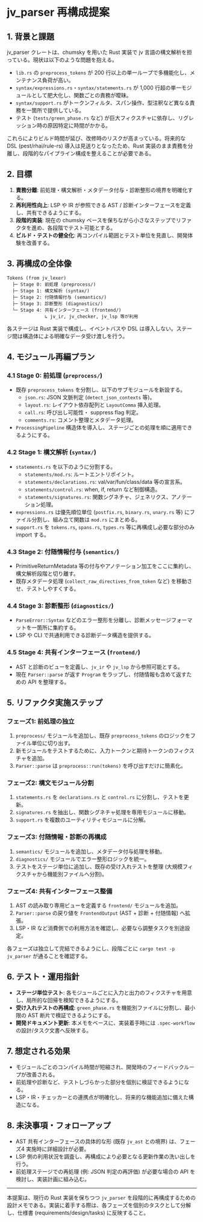 # jv_parser 再構成提案

## 1. 背景と課題

jv_parser クレートは、chumsky を用いた Rust 実装で jv 言語の構文解析を担っている。現状は以下のような問題を抱える。

- `lib.rs` の `preprocess_tokens` が 200 行以上の単一ループで多機能化し、メンテナンス負荷が高い。
- `syntax/expressions.rs`・`syntax/statements.rs` が 1,000 行超の単一モジュールとして肥大化し、関数ごとの責務が曖昧。
- `syntax/support.rs` がトークンフィルタ、スパン操作、型注釈など異なる責務を一箇所で提供している。
- テスト (`tests/green_phase.rs` など) が巨大フィクスチャに依存し、リグレッション時の原因特定に時間がかかる。

これらによりビルド時間が延び、改修時のリスクが高まっている。将来的な DSL (pest/rhai/rule-rs) 導入は見送りとなったため、Rust 実装のまま責務を分離し、段階的なパイプライン構成を整えることが必要である。

## 2. 目標

1. **責務分離**: 前処理・構文解析・メタデータ付与・診断整形の境界を明確化する。
2. **再利用性向上**: LSP や IR が参照できる AST / 診断インターフェースを定義し、共有できるようにする。
3. **段階的実装**: 現在の chumsky ベースを保ちながら小さなステップでリファクタを進め、各段階でテスト可能とする。
4. **ビルド・テストの健全化**: 再コンパイル範囲とテスト単位を見直し、開発体験を改善する。

## 3. 再構成の全体像

```
Tokens (from jv_lexer)
  ├─ Stage 0: 前処理 (preprocess/)
  ├─ Stage 1: 構文解析 (syntax/)
  ├─ Stage 2: 付随情報付与 (semantics/)
  ├─ Stage 3: 診断整形 (diagnostics/)
  └─ Stage 4: 共有インターフェース (frontend/)
              ↳ jv_ir, jv_checker, jv_lsp 等が利用
```

各ステージは Rust 実装で構成し、イベントバスや DSL は導入しない。ステージ間は構造体による明確なデータ受け渡しを行う。

## 4. モジュール再編プラン

### 4.1 Stage 0: 前処理 (`preprocess/`)

- 既存 `preprocess_tokens` を分割し、以下のサブモジュールを新設する。
  - `json.rs`: JSON 文脈判定 (`detect_json_contexts` 等)。
  - `layout.rs`: レイアウト依存配列と `LayoutComma` 挿入処理。
  - `call.rs`: 呼び出し可能性・ suppress flag 判定。
  - `comments.rs`: コメント整理とメタデータ処理。
- `ProcessingPipeline` 構造体を導入し、ステージごとの処理を順に適用できるようにする。

### 4.2 Stage 1: 構文解析 (`syntax/`)

- `statements.rs` を以下のように分割する。
  - `statements/mod.rs`: ルートエントリポイント。
  - `statements/declarations.rs`: val/var/fun/class/data 等の宣言系。
  - `statements/control.rs`: when, if, return など制御構造。
  - `statements/signatures.rs`: 関数シグネチャ、ジェネリクス、アノテーション処理。
- `expressions.rs` は優先順位単位 (`postfix.rs`, `binary.rs`, `unary.rs` 等) にファイル分割し、組み立て関数は `mod.rs` にまとめる。
- `support.rs` を `tokens.rs`, `spans.rs`, `types.rs` 等に再構成し必要な部分のみ import する。

### 4.3 Stage 2: 付随情報付与 (`semantics/`)

- PrimitiveReturnMetadata 等の付与やアノテーション加工をここに集約し、構文解析段階と切り離す。
- 既存メタデータ処理 (`collect_raw_directives_from_token` など) を移動させ、テストしやすくする。

### 4.4 Stage 3: 診断整形 (`diagnostics/`)

- `ParseError::Syntax` などのエラー整形を分離し、診断メッセージフォーマットを一箇所に集約する。
- LSP や CLI で共通利用できる診断データ構造を提供する。

### 4.5 Stage 4: 共有インターフェース (`frontend/`)

- AST と診断のビューを定義し、`jv_ir` や `jv_lsp` から参照可能とする。
- 現在 `Parser::parse` が返す `Program` をラップし、付随情報も含めて返すための API を整理する。

## 5. リファクタ実施ステップ

### フェーズ1: 前処理の独立

1. `preprocess/` モジュールを追加し、既存 `preprocess_tokens` のロジックをファイル単位に切り出す。
2. 新モジュールをテストするために、入力トークンと期待トークンのフィクスチャを追加。
3. `Parser::parse` は `preprocess::run(tokens)` を呼び出すだけに簡素化。

### フェーズ2: 構文モジュール分割

1. `statements.rs` を `declarations.rs` と `control.rs` に分割し、テストを更新。
2. `signatures.rs` を抽出し、関数シグネチャ処理を専用モジュールに移動。
3. `support.rs` を複数のユーティリティモジュールに分解。

### フェーズ3: 付随情報・診断の再構成

1. `semantics/` モジュールを追加し、メタデータ付与処理を移動。
2. `diagnostics/` モジュールでエラー整形ロジックを統一。
3. テストをステージ単位に追加し、既存の受け入れテストを整理 (大規模フィクスチャから機能別ファイルへ分割)。

### フェーズ4: 共有インターフェース整備

1. AST の読み取り専用ビューを定義する `frontend/` モジュールを追加。
2. `Parser::parse` の戻り値を `FrontendOutput` (AST + 診断 + 付随情報) へ拡張。
3. LSP・IR など消費側での利用方法を確認し、必要なら調整タスクを別途設定。

各フェーズは独立して完結できるようにし、段階ごとに `cargo test -p jv_parser` が通ることを確認する。

## 6. テスト・運用指針

- **ステージ単位テスト**: 各モジュールごとに入力と出力のフィクスチャを用意し、局所的な回帰を検知できるようにする。
- **受け入れテストの再構成**: `green_phase.rs` を機能別ファイルに分割し、最小限の AST 断片で検証できるようにする。
- **開発ドキュメント更新**: 本メモをベースに、実装着手時には `.spec-workflow` の設計/タスク文書へ反映する。

## 7. 想定される効果

- モジュールごとのコンパイル時間が短縮され、開発時のフィードバックループが改善される。
- 前処理や診断など、テストしづらかった部分を個別に検証できるようになる。
- LSP・IR・チェッカーとの連携点が明確化し、将来的な機能追加に備えた構造になる。

## 8. 未決事項・フォローアップ

- AST 共有インターフェースの具体的な形 (既存 `jv_ast` との境界) は、フェーズ4 実施時に詳細設計が必要。
- LSP 側の利用状況を調査し、再構成により必要となる更新作業の洗い出しを行う。
- 前処理ステージでの再処理 (例: JSON 判定の再評価) が必要な場合の API を検討し、実装計画に組み込む。

---

本提案は、現行の Rust 実装を保ちつつ `jv_parser` を段階的に再構成するための設計メモである。実装に着手する際は、各フェーズを個別のタスクとして分解し、仕様書 (requirements/design/tasks) に反映すること。
